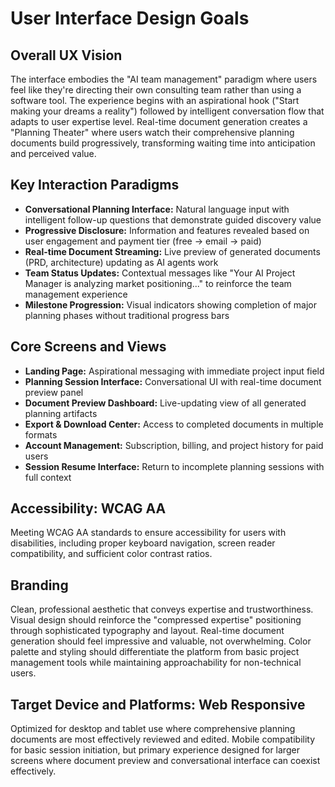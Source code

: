 # User Interface Design Goals

## Overall UX Vision
The interface embodies the "AI team management" paradigm where users feel like they're directing their own consulting team rather than using a software tool. The experience begins with an aspirational hook ("Start making your dreams a reality") followed by intelligent conversation flow that adapts to user expertise level. Real-time document generation creates a "Planning Theater" where users watch their comprehensive planning documents build progressively, transforming waiting time into anticipation and perceived value.

## Key Interaction Paradigms
- **Conversational Planning Interface:** Natural language input with intelligent follow-up questions that demonstrate guided discovery value
- **Progressive Disclosure:** Information and features revealed based on user engagement and payment tier (free → email → paid)  
- **Real-time Document Streaming:** Live preview of generated documents (PRD, architecture) updating as AI agents work
- **Team Status Updates:** Contextual messages like "Your AI Project Manager is analyzing market positioning..." to reinforce the team management experience
- **Milestone Progression:** Visual indicators showing completion of major planning phases without traditional progress bars

## Core Screens and Views
- **Landing Page:** Aspirational messaging with immediate project input field
- **Planning Session Interface:** Conversational UI with real-time document preview panel
- **Document Preview Dashboard:** Live-updating view of all generated planning artifacts
- **Export & Download Center:** Access to completed documents in multiple formats
- **Account Management:** Subscription, billing, and project history for paid users
- **Session Resume Interface:** Return to incomplete planning sessions with full context

## Accessibility: WCAG AA
Meeting WCAG AA standards to ensure accessibility for users with disabilities, including proper keyboard navigation, screen reader compatibility, and sufficient color contrast ratios.

## Branding
Clean, professional aesthetic that conveys expertise and trustworthiness. Visual design should reinforce the "compressed expertise" positioning through sophisticated typography and layout. Real-time document generation should feel impressive and valuable, not overwhelming. Color palette and styling should differentiate the platform from basic project management tools while maintaining approachability for non-technical users.

## Target Device and Platforms: Web Responsive
Optimized for desktop and tablet use where comprehensive planning documents are most effectively reviewed and edited. Mobile compatibility for basic session initiation, but primary experience designed for larger screens where document preview and conversational interface can coexist effectively.
